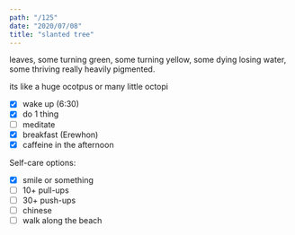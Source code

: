 ```yaml
---
path: "/125"
date: "2020/07/08"
title: "slanted tree"
---
```


leaves, some turning green, some turning yellow, some dying losing water, some thriving really heavily pigmented.

its like a huge ocotpus or many little octopi

- [x] wake up (6:30)
- [x] do 1 thing
- [ ] meditate
- [x] breakfast (Erewhon)
- [x] caffeine in the afternoon

Self-care options:
- [x] smile or something
- [ ] 10+ pull-ups
- [ ] 30+ push-ups
- [ ] chinese
- [ ] walk along the beach

